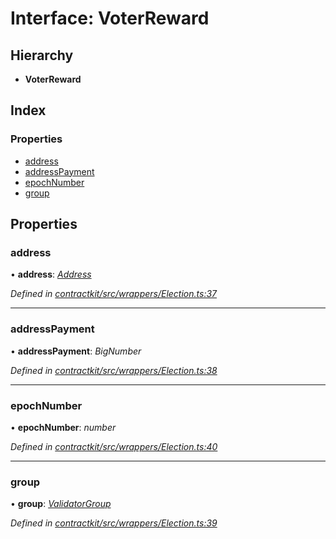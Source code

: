 # Interface: VoterReward

## Hierarchy

* **VoterReward**

## Index

### Properties

* [address](_contractkit_src_wrappers_election_.voterreward.md#address)
* [addressPayment](_contractkit_src_wrappers_election_.voterreward.md#addresspayment)
* [epochNumber](_contractkit_src_wrappers_election_.voterreward.md#epochnumber)
* [group](_contractkit_src_wrappers_election_.voterreward.md#group)

## Properties

###  address

• **address**: *[Address](../modules/_contractkit_src_base_.md#address)*

*Defined in [contractkit/src/wrappers/Election.ts:37](https://github.com/celo-org/celo-monorepo/blob/master/packages/contractkit/src/wrappers/Election.ts#L37)*

___

###  addressPayment

• **addressPayment**: *BigNumber*

*Defined in [contractkit/src/wrappers/Election.ts:38](https://github.com/celo-org/celo-monorepo/blob/master/packages/contractkit/src/wrappers/Election.ts#L38)*

___

###  epochNumber

• **epochNumber**: *number*

*Defined in [contractkit/src/wrappers/Election.ts:40](https://github.com/celo-org/celo-monorepo/blob/master/packages/contractkit/src/wrappers/Election.ts#L40)*

___

###  group

• **group**: *[ValidatorGroup](_contractkit_src_wrappers_validators_.validatorgroup.md)*

*Defined in [contractkit/src/wrappers/Election.ts:39](https://github.com/celo-org/celo-monorepo/blob/master/packages/contractkit/src/wrappers/Election.ts#L39)*
